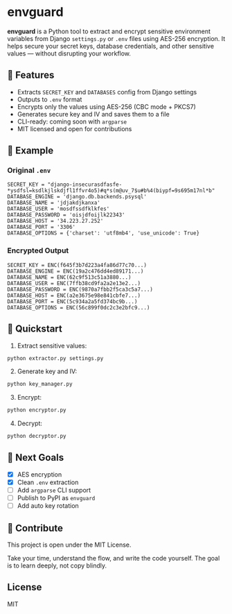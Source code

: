 # envguard

**envguard** is a Python tool to extract and encrypt sensitive environment variables from Django `settings.py` or `.env` files using AES-256 encryption. It helps secure your secret keys, database credentials, and other sensitive values — without disrupting your workflow.

## 🔐 Features

- Extracts `SECRET_KEY` and `DATABASES` config from Django settings
- Outputs to `.env` format
- Encrypts only the values using AES-256 (CBC mode + PKCS7)
- Generates secure key and IV and saves them to a file
- CLI-ready: coming soon with `argparse`
- MIT licensed and open for contributions

## 📄 Example

### Original `.env`
```
SECRET_KEY = "django-insecurasdfasfe-*ysdfsl=ksdlkjlskdjfl1ffvr4o5)#q*s(m@uv_7$u#b%4(biypf=9s695m17nl*b"
DATABASE_ENGINE = 'django.db.backends.psysql'
DATABASE_NAME = 'jdjakdjkanxa'
DATABASE_USER = 'mosdfssdfklkfes'
DATABASE_PASSWORD = 'oisjdfoijlk22343'
DATABASE_HOST = '34.223.27.252'
DATABASE_PORT = '3306'
DATABASE_OPTIONS = {'charset': 'utf8mb4', 'use_unicode': True}
```

### Encrypted Output
```
SECRET_KEY = ENC(f645f3b7d223a4fa86d77c70...)
DATABASE_ENGINE = ENC(19a2c476dd4ed89171...)
DATABASE_NAME = ENC(62c9f513c51a3880...)
DATABASE_USER = ENC(7ffb38cd9fa2a2e13e2...)
DATABASE_PASSWORD = ENC(9870a7fbb2f5ca3c5a7...)
DATABASE_HOST = ENC(a2e3675e98e841cbfe7...)
DATABASE_PORT = ENC(5c934a2a5fd374bc9b...)
DATABASE_OPTIONS = ENC(56c899f0dc2c3e2bfc9...)
```

## 🚀 Quickstart

1. Extract sensitive values:
```bash
python extractor.py settings.py
```

2. Generate key and IV:
```bash
python key_manager.py
```

3. Encrypt:
```bash
python encryptor.py
```

4. Decrypt:
```bash
python decryptor.py
```

## 🎯 Next Goals

- [x] AES encryption
- [x] Clean `.env` extraction
- [ ] Add `argparse` CLI support
- [ ] Publish to PyPI as `envguard`
- [ ] Add auto key rotation

## 🤝 Contribute

This project is open under the MIT License.

Take your time, understand the flow, and write the code yourself. The goal is to learn deeply, not copy blindly.

## License

MIT
